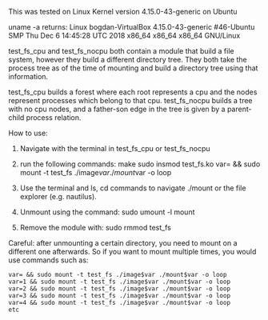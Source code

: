 This was tested on Linux Kernel version 4.15.0-43-generic on Ubuntu

uname -a returns:
Linux bogdan-VirtualBox 4.15.0-43-generic #46-Ubuntu SMP Thu Dec 6 14:45:28 UTC 2018 x86_64 x86_64 x86_64 GNU/Linux

test_fs_cpu and test_fs_nocpu both contain a module that build a file system, however they build a different directory tree. They both take the process tree as of the time of mounting and build a directory tree using that information.

test_fs_cpu builds a forest where each root represents a cpu and the nodes represent processes which belong to that cpu.
test_fs_nocpu builds a tree with no cpu nodes, and a father-son edge in the tree is given by a parent-child process relation.

How to use:
1. Navigate with the terminal in test_fs_cpu or test_fs_nocpu
2. run the following commands:
    make
    sudo insmod test_fs.ko
    var= && sudo mount -t test_fs ./image$var ./mount$var -o loop

3. Use the terminal and ls, cd commands to navigate ./mount or the file explorer (e.g. nautilus).

4. Unmount using the command:
    sudo umount -l mount

5. Remove the module with:
    sudo rmmod test_fs

Careful: after unmounting a certain directory, you need to mount on a different one afterwards.
So if you want to mount multiple times, you would use commands such as:

    var= && sudo mount -t test_fs ./image$var ./mount$var -o loop
    var=1 && sudo mount -t test_fs ./image$var ./mount$var -o loop
    var=2 && sudo mount -t test_fs ./image$var ./mount$var -o loop
    var=3 && sudo mount -t test_fs ./image$var ./mount$var -o loop
    var=4 && sudo mount -t test_fs ./image$var ./mount$var -o loop
    etc


